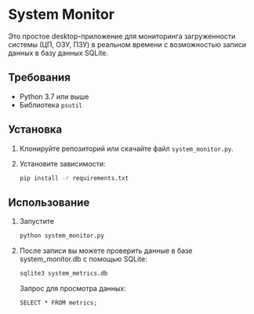 # System Monitor

Это простое desktop-приложение для мониторинга загруженности системы (ЦП, ОЗУ, ПЗУ) в реальном времени с возможностью записи данных в базу данных SQLite.

## Требования

- Python 3.7 или выше
- Библиотека `psutil`

## Установка

1. Клонируйте репозиторий или скачайте файл `system_monitor.py`.

2. Установите зависимости:
   ```bash
   pip install -r requirements.txt
   ```
## Использование

1. Запустите
   ```bash
   python system_monitor.py
   ```
2. После записи вы можете проверить данные в базе system_monitor.db с помощью SQLite:
   ```bash
   sqlite3 system_metrics.db
   ```
   Запрос для просмотра данных:
   ```
   SELECT * FROM metrics;
   ```

